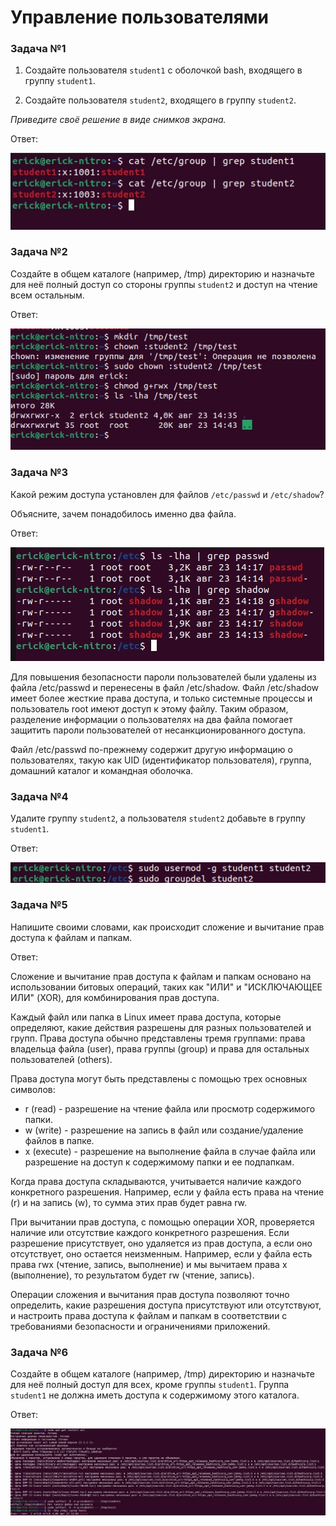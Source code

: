 # Управление пользователями


### Задача №1

1. Создайте пользователя `student1` с оболочкой bash, входящего в группу `student1`.

2. Создайте пользователя `student2`, входящего в группу `student2`.

*Приведите своё решение в виде снимков экрана.*

Ответ:

![](./images/useradd.jpg)

### Задача №2

Создайте в общем каталоге (например, /tmp) директорию и назначьте для неё полный доступ со стороны группы `student2` и доступ на чтение всем остальным.

Ответ: 

![](./images/chown.jpg)


### Задача №3

Какой режим доступа установлен для файлов `/etc/passwd` и `/etc/shadow`?

Объясните, зачем понадобилось именно два файла.

Ответ:

![](./images/shadow.jpg)

Для повышения безопасности пароли пользователей были удалены из файла /etc/passwd и перенесены в файл /etc/shadow. Файл /etc/shadow имеет более жесткие права доступа, и только системные процессы и пользователь root имеют доступ к этому файлу. Таким образом, разделение информации о пользователях на два файла помогает защитить пароли пользователей от несанкционированного доступа.

Файл /etc/passwd по-прежнему содержит другую информацию о пользователях, такую как UID (идентификатор пользователя), группа, домашний каталог и командная оболочка.


### Задача №4

Удалите группу `student2`, а пользователя `student2` добавьте в группу `student1`.

Ответ:

![](./images/groupdel.jpg)


### Задача №5

Напишите своими словами, как происходит сложение и вычитание прав доступа к файлам и папкам.

Ответ:

Сложение и вычитание прав доступа к файлам и папкам основано на использовании битовых операций, таких как "ИЛИ" и "ИСКЛЮЧАЮЩЕЕ ИЛИ" (XOR), для комбинирования прав доступа.

Каждый файл или папка в Linux имеет права доступа, которые определяют, какие действия разрешены для разных пользователей и групп. Права доступа обычно представлены тремя группами: права владельца файла (user), права группы (group) и права для остальных пользователей (others).

Права доступа могут быть представлены с помощью трех основных символов:

- r (read) - разрешение на чтение файла или просмотр содержимого папки.
- w (write) - разрешение на запись в файл или создание/удаление файлов в папке.
- x (execute) - разрешение на выполнение файла в случае файла или разрешение на доступ к содержимому папки и ее подпапкам.

Когда права доступа складываются, учитывается наличие каждого конкретного разрешения. Например, если у файла есть права на чтение (r) и на запись (w), то сумма этих прав будет равна rw.

При вычитании прав доступа, с помощью операции XOR, проверяется наличие или отсутствие каждого конкретного разрешения. Если разрешение присутствует, оно удаляется из прав доступа, а если оно отсутствует, оно остается неизменным. Например, если у файла есть права rwx (чтение, запись, выполнение) и мы вычитаем права x (выполнение), то результатом будет rw (чтение, запись).

Операции сложения и вычитания прав доступа позволяют точно определить, какие разрешения доступа присутствуют или отсутствуют, и настроить права доступа к файлам и папкам в соответствии с требованиями безопасности и ограничениями приложений.


### Задача №6

Создайте в общем каталоге (например, /tmp) директорию и назначьте для неё полный доступ для всех, кроме группы `student1`.  Группа `student1` не должна иметь доступа к содержимому этого каталога.

Ответ:

![](./images/student.jpg)
